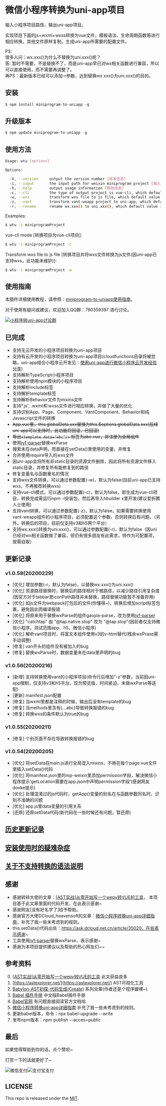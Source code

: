 # 微信小程序转换为uni-app项目   
   
输入小程序项目路径，输出uni-app项目。
   
实现项目下面的js+wxml+wxss转换为vue文件，模板语法、生命周期函数等进行相应转换，其他文件原样复制，生成uni-app所需要的配置文件。  
    
PS:   
很多人问：wx.xxx()为什么不替换为uni.xxx()呢？   
答: 暂时不需要，不是替换不了，而是uni-app早已对wx相关函数进行兼容，所以可以直接使用，而不需要再调整了。   
再PS：最新版本已经可以添加-r参数，达到替换wx.xxx()为uni.xxx()的目的。
   
        
## 安装   
   
```js
$ npm install miniprogram-to-uniapp -g
```
   
## 升级版本   
   
```js
$ npm update miniprogram-to-uniapp -g
```
   
## 使用方法

```sh
Usage: wtu [options]

Options:

  -V, --version     output the version number [版本信息]
  -i, --input       the input path for weixin miniprogram project [输入目录]
  -h, --help        output usage information [帮助信息]
  -c, --cli         the type of output project is vue-cli, which default value is false [是否转换为vue-cli项目，默认false]
  -w, --wxs         transform wxs file to js file, which default value is false [是否将wxs文件转换为js文件，默认false]
  -z, --vant        transform vant-weapp project to uni-app, which default value is false [是否支持转换vant项目，默认false]
  -r, --rename      rename wx.xxx() to uni.xxx(), which default value is false [是否转换wx.xxx()为uni.xxx()，默认false]

```

Examples:

```sh
$ wtu -i miniprogramProject
```

vue-cli mode [转换项目为vue-cli项目]:
```sh
$ wtu -i miniprogramProject -c
```

Transform wxs file to js file [转换项目并将wxs文件转换为js文件(因uni-app已支持wxs，此功能未维护)]:
```sh
$ wtu -i miniprogramProject -w
```

## 使用指南

本插件详细使用教程，请参照：[miniprogram-to-uniapp使用指南](http://ask.dcloud.net.cn/article/36037)。

对于使用有疑问或建议，欢迎加入QQ群：780359397 进行讨论。

<a target="_blank" href="http://shang.qq.com/wpa/qunwpa?idkey=6cccd111e447ed70ee0c17672a452bf71e7e62cfa6b427bbd746df2d32297b64"><img border="0" src="http://pub.idqqimg.com/wpa/images/group.png" alt="小程序转uni-app讨论群" title="小程序转uni-app讨论群"></a>

## 已完成   
* 支持无云开发的小程序项目转换为uni-app项目   
* 支持有云开发的小程序项目转换为uni-app项目(cloudfunctions目录将被忽略，uni-app结合小程序云开发见：[使用uni-app进行微信小程序云开发经验分享](https://ask.dcloud.net.cn/article/35933))   
* 支持解析TypeScript小程序项目   
* 支持解析使用npm模块的小程序项目   
* 支持解析include标签   
* 支持解析template标签   
* 支持解析Behavior文件为mixins文件   
* 支持*.js', *.wxml和*.wxss文件进行相应转换，并做了大量的优化   
* 支持识别App、Page、Component、VantComponent、Behavior和纯Javascript文件的转换   
* ~~App.vue里，this.globalData.xxx替换为this.$options.globalData.xxx(后续uni-app可以支持时，此功能将回滚，已回滚)~~   
* ~~导出```<template data="abc"/>``` 标签为abc.vue，并注册为全局组件~~   
* 使用[jyf-parser](https://ext.dcloud.net.cn/plugin?id=805)替换wxParse   
* 搜索未在data声明，而直接在setData()里使用的变量，并修复   
* 合并使用require导入的wxs文件   
* 因uni-app会将所有非static目录的资源文件删除，因此将所有资源文件移入static目录，并修复所有能修复到的路径   
* 修复变量名与函数重名的情况   
* 支持wxs文件转换，可以通过参数配置(-w)，默认为false(目前uni-app已支持wxs，不再推荐转换wxs)
* 支持vue-cli模式，可以通过参数配置(-c)，默认为false，即生成为vue-cli项目，转换完成需运行npm -i安装包，然后再导入hbuilder x里开发(建议爱折腾人士使用)  
* 支持vant转换，可以通过参数配置(-z)，默认为false，如果需要转换使用vant-weapp组件的小程序项目，必须配置这个参数，否则转换后有问题。（另外，转换后的项目，目前仅支持v3和h5两个平台）  
* 支持wx.xxx()转换为uni.xxx()，可以通过参数配置(-r)，默认为false（因uni已经对wx相关函数做了兼容，但仍有很多朋友有此需求，特作为可配置项，按需自取）  
   
   
## 更新记录   
### v1.0.58(20200229)   
* [优化] 增加参数(-r，默认为false)，以替换wx.xxx()为uni.xxx()   
* [优化] 资源路径替换时，替换后的路径相对于根路径，以减少路径引用复杂度(因官方对于tabbar里iconPath路径并未替换，路径替换功能暂不准备弃用)   
* [优化] 如js文件为webpack打包后的文件(你懂得~)，转换后增加script标签包裹，避免因此而编译报错      
* [优化] 将原来用于替换wxParse的组件gaoyia-parse，改为使用[jyf-parser](https://ext.dcloud.net.cn/plugin?id=805)   
* [优化] "catchtap" 由 "@tap.native.stop" 改为 "@tap.stop"(因前者仅支持微信小程序，测试范围app、h5、微信小程序)   
* [优化] 解析vant项目时，将富文本组件使用v3的v-html替代(残余wxPrase需手动调整)   
* [修复] van开头的组件没有被加入的bug   
* [修复] 替换wxParse时，数据变量未在data里声明的bug   

### v1.0.56(20200216)   
* [新增] 支持转换使用vant的小程序项目(命令行后增加"-z"参数，当前因uni-app限制，仅支持v3和h5平台。现为预览版，时间紧迫，未做wxParse等适配)   
* [更新] manifest.json配置
* [修复] 当wxml里都是注释的时候，输出后没有template的bug   
* [修复] 当methods里含有{...abc}导致转换报错的bug   
* [修复] 转换wxs的条件默认为true的bug   

### v1.0.55(20200211)   
* [修复] 个别页面不存在导致转换报错的bug

### v1.0.54(20200205)   
* [优化] 将setData在main.js进行全局混入mixins，不再在每个page.vue文件里插入setData()代码   
* [优化] 将manifest.json里的mp-weixin里添加permission字段，解决微信小程序提示‘getLocation需要在app.json中声明permission字段’(感谢网友donke提示)   
* [优化] 处理混淆过的js代码时，getApp()变量的别名在与函数参数同名时，识别不准确的问题   
* [优化] app.js里data变量的引用关系   
* [还原] 还原setData代码(新代码在一些时候还有问题，暂还原)   

## [历史更新记录](ReleaseNote.md)   
    
## [安装使用时的疑难杂症](Q&A.md)  

## [关于不支持转换的语法说明](Unsupported.md)  

## 感谢   
* 感谢转转大佬的文章：[[AST实战]从零开始写一个wepy转VUE的工具](https://juejin.im/post/5c877cd35188257e3b14a1bc#heading-14)， 本项目基于此文章里面的代码开发，在此表示感谢~   
* 感谢网友[没有好名字了]给予帮助。   
* 感谢官方大佬DCloud_heavensoft的文章：[微信小程序转换uni-app详细指南](http://ask.dcloud.net.cn/article/35786)，补充了我一些未考虑到的规则。   
* this.setData()代码出处：https://ask.dcloud.net.cn/article/35020，在些表示感谢~  
* 工具使用[jyf-parser](https://ext.dcloud.net.cn/plugin?id=805)替换wxParse，表示感谢~
* 感谢为本项目提供建议以及帮助的热心网友们~~   
    
      
## 参考资料   
0. [[AST实战]从零开始写一个wepy转VUE的工具](https://juejin.im/post/5c877cd35188257e3b14a1bc#heading-14)   此文获益良多   
1. [https://astexplorer.net/](https://astexplorer.net/)   AST可视化工具   
2. [Babylon-AST初探-代码生成(Create)](https://summerrouxin.github.io/2018/05/22/ast-create/Javascript-Babylon-AST-create/)   系列文章(作者还是个程序媛噢~)   
3. [Babel 插件手册](https://github.com/jamiebuilds/babel-handbook/blob/master/translations/zh-Hans/plugin-handbook.md#toc-inserting-into-a-container)  中文版Babel插件手册   
5. [Babel官网](https://babeljs.io/docs/en/babel-types)   有问题直接阅读官方文档哈   
6. [微信小程序转换uni-app详细指南](http://ask.dcloud.net.cn/article/35786)  补充了我一些未考虑到的规则。   
7. 更新babel版本，命令：npx babel-upgrade --write
8. 发布npm版本：npm publish --acces=public
   
   
## 最后
如果觉得帮助到你的话，点个赞呗~

打赏一下的话就更好了~

![微信支付](src/img/WeChanQR.png)![支付宝支付](src/img/AliPayQR.png)


## LICENSE
This repo is released under the [MIT](http://opensource.org/licenses/MIT).
